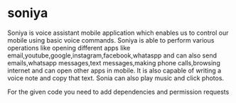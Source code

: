# soniya

Soniya is voice assistant mobile application which enables us to control our mobile using basic voice commands.
Soniya is able to perform various operations like opening different apps like email,youtube,google,instagram,facebook,whataspp and can also send emails,whatsapp messages,text messages,making phone calls,browsing internet and can open other apps in mobile.
It is also capable of writing a voice note and copy that text.
Sonia can also play music and click photos.


For the given code you need to add dependencies and permission requests
